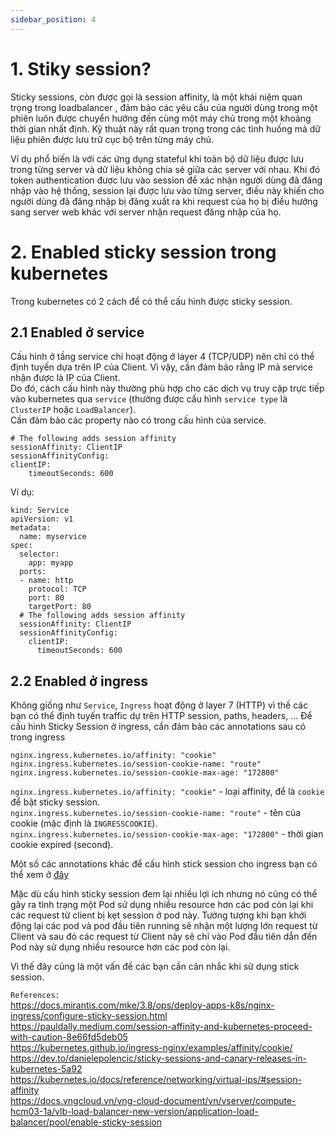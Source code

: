 ```yaml
---
sidebar_position: 4
---
```


# 1. Stiky session?
Sticky sessions, còn được gọi là session affinity, là một khái niệm quan trọng trong loadbalancer , đảm bảo các yêu cầu của người dùng trong một phiên luôn được chuyển hướng đến cùng một máy chủ trong một khoảng thời gian nhất định. Kỹ thuật này rất quan trọng trong các tình huống mà dữ liệu phiên được lưu trữ cục bộ trên từng máy chủ.   

Ví dụ phổ biến là với các ứng dụng stateful khi toàn bộ dữ liệu được lưu trong từng server và dữ liệu không chia sẻ giữa các server với nhau. Khi đó token authentication được lưu vào session để xác nhận người dùng đã đăng nhập vào hệ thống, session lại được lưu vào từng server, điều này khiến cho người dùng đã đăng nhập bị đăng xuất ra khi request của họ bị điều hướng sang server web khác với server nhận request đăng nhập của họ.       
# 2. Enabled sticky session trong kubernetes   
Trong kubernetes có 2 cách để có thể cấu hình được sticky session.
## 2.1 Enabled ở service  
Cấu hình ở tầng service chỉ hoạt động ở layer 4 (TCP/UDP) nên chỉ có thể định tuyến dựa trên IP của Client. Vì vậy, cần đảm bảo rằng IP mà service nhận được là IP của Client.    
Do đó, cách cấu hình này thường phù hợp cho các dịch vụ truy cập trực tiếp vào kubernetes qua `service` (thường được cấu hình `service type` là `ClusterIP` hoặc `LoadBalancer`).     
Cần đảm bảo các property nào có trong cấu hình của service.
```
# The following adds session affinity
sessionAffinity: ClientIP
sessionAffinityConfig:
clientIP:
    timeoutSeconds: 600 
```

Ví dụ:
```
kind: Service
apiVersion: v1
metadata:
  name: myservice
spec:
  selector:
    app: myapp
  ports:
  - name: http
    protocol: TCP
    port: 80
    targetPort: 80
  # The following adds session affinity
  sessionAffinity: ClientIP
  sessionAffinityConfig:
    clientIP:
      timeoutSeconds: 600 
```

## 2.2 Enabled ở ingress  
Không giống như `Service`, `Ingress` hoạt động ở layer 7 (HTTP) vì thế các bạn có thể định tuyến traffic dự trên HTTP session, paths, headers, ...
Để cấu hình Sticky Session ở ingress, cần đảm bảo các annotations sau có trong ingress   
```
nginx.ingress.kubernetes.io/affinity: "cookie" 
nginx.ingress.kubernetes.io/session-cookie-name: "route" 
nginx.ingress.kubernetes.io/session-cookie-max-age: "172800" 
```

`nginx.ingress.kubernetes.io/affinity: "cookie"` - loại affinity, để là `cookie` để bật sticky session.    
`nginx.ingress.kubernetes.io/session-cookie-name: "route"` - tên của cookie (mặc định là `INGRESSCOOKIE`).     
`nginx.ingress.kubernetes.io/session-cookie-max-age: "172800"` - thời gian cookie expired (second).     

Một số các annotations khác để cấu hình stick session cho ingress bạn có thể xem ở [đây](https://kubernetes.github.io/ingress-nginx/examples/affinity/cookie/)

Mặc dù cấu hình sticky session đem lại nhiều lợi ích nhưng nó cũng có thể gây ra tình trạng một Pod sử dụng nhiều resource hơn các pod còn lại khi các request từ client bị kẹt session ở pod này. Tưởng tượng khi bạn khởi động lại các pod và pod đầu tiên running sẽ nhận một lượng lớn request từ Client và sau đó các request từ Client này sẽ chỉ vào Pod đầu tiên dẫn đến Pod này sử dụng nhiều resource hơn các pod còn lại.

Vì thế đây cũng là một vấn đề các bạn cần cân nhắc khi sử dụng stick session.

`References:`      
https://docs.mirantis.com/mke/3.8/ops/deploy-apps-k8s/nginx-ingress/configure-sticky-session.html     
https://pauldally.medium.com/session-affinity-and-kubernetes-proceed-with-caution-8e66fd5deb05     
https://kubernetes.github.io/ingress-nginx/examples/affinity/cookie/    
https://dev.to/danielepolencic/sticky-sessions-and-canary-releases-in-kubernetes-5a92    
https://kubernetes.io/docs/reference/networking/virtual-ips/#session-affinity   
https://docs.vngcloud.vn/vng-cloud-document/vn/vserver/compute-hcm03-1a/vlb-load-balancer-new-version/application-load-balancer/pool/enable-sticky-session  

